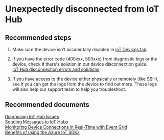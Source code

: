 <properties
	pageTitle="Unexpectedly disconnected from IoT Hub"
	description="Unexpectedly disconnected from IoT Hub"
	service="microsoft.devices"
	resource="iothubs"
	authors="jlian"
	selfHelpType="resource"
	supportTopicIds="32630568"
	resourceTags=""
	productPesIds="15946"
	cloudEnvironments="public,BlackForest,Fairfax,Mooncake"
/>

# Unexpectedly disconnected from IoT Hub

## **Recommended steps**

1. Make sure the device isn't accidentally disabled in [IoT Devices tab](data-blade:Microsoft_Azure_IotHub.DeviceExplorerBlade.id.$resourceId).

1. If you have the error code (400xxx, 500xxx) from diagnostic logs or the device, check if there's solution in our device disconnection guide.<br>
[IoT Hub disconnection errors and solutions](https://aka.ms/iothubdisconnect)

1. If you have access to the device either physically or remotely (like SSH), see if you can get the logs from the device to find out more. These logs will also help our support team to help you troubleshoot.

## **Recommended documents**
[Diagnosing IoT Hub Issues](https://github.com/Azure/iothub-diagnostics)<br>
[Sending Messages to IoT Hubs](https://docs.microsoft.com/azure/iot-hub/iot-hub-devguide-messages-d2c)<br>
[Monitoring Device Connections in Real-Time with Event Grid](https://docs.microsoft.com/azure/iot-hub/iot-hub-event-grid)<br>
[Benefits of using the Azure IoT SDKs](https://azure.microsoft.com/blog/benefits-of-using-the-azure-iot-sdks-in-your-azure-iot-solution/)